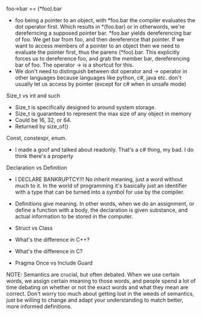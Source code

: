 foo->bar == (*foo).bar

- foo being a pointer to an object, with *foo.bar the compiler evaluates the dot operator first. Which results in *(foo.bar) or in otherwords, we're dereferncing a supposed pointer bar. *foo.bar yields dereferencing bar of foo. We get bar from foo, and then dereference that pointer. If we want to access members of a pointer to an object then we need to evaluate the pointer first, thus the parens (*foo).bar. This explicitly forces us to dereference foo, and grab the member bar, dereferencing bar of foo. The operator -> is a shortcut for this.
- We don't need to distinguish between dot operator and -> operator in other languages because languages like python, c#, java etc. don't usually let us access by pointer (except for c# when in unsafe mode)

Size_t vs int and such

- Size_t is specifically designed to around system storage.
- Size_t is guaranteed to represent the max size of any object in memory
- Could be 16, 32, or 64.
- Returned by size_of()

Const, constexpr, enum.

- I made a goof and talked about readonly. That's a c# thing, my bad. I do think there's a property

Declaration vs Definition

- I DECLARE BANKRUPTCY!!! No inherit meaning, just a word without much to it. In the world of programming it's basically just an identifier with a type that can be turned into a symbol for use by the compiler.
- Definitions give meaning. In other words, when we do an assignment, or define a function with a body, the declaration is given substance, and actual information to be stored in the computer.

- Struct vs Class

- What's the difference in C++?
- What's the difference in C?

- Pragma Once vs Include Guard

NOTE: Semantics are crucial, but often debated. When we use certain words, we assign certain meaning to those words, and people spend a lot of time debating on whether or not the exact words and what they mean are correct. Don't worry too much about getting lost in the weeds of semantics, just be willing to change and adapt your understanding to match better, more informed definitions.